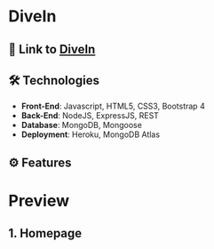 # DiveIn

## 🔗 Link to [DiveIn](https://violetluo-divein.herokuapp.com)

## 🛠  Technologies
* **Front-End**: Javascript, HTML5, CSS3, Bootstrap 4 </br>
* **Back-End**: NodeJS, ExpressJS, REST </br>
* **Database**: MongoDB, Mongoose </br>
* **Deployment**: Heroku, MongoDB Atlas

## ⚙️  Features

# Preview
## 1. Homepage
